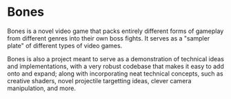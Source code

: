 # Bones
Bones is a novel video game that packs entirely different forms of gameplay from different genres into their own boss fights. It serves as a "sampler plate" of different types of video games.

Bones is also a project meant to serve as a demonstration of technical ideas and implementations, with a very robust codebase that makes it easy to add onto and expand; along with incorporating neat technical concepts, such as creative shaders, novel projectile targetting ideas, clever camera manipulation, and more.
